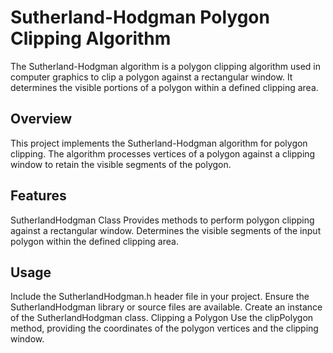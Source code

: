 # Sutherland-Hodgman Polygon Clipping Algorithm
The Sutherland-Hodgman algorithm is a polygon clipping algorithm used in computer graphics to clip a polygon against a rectangular window. It determines the visible portions of a polygon within a defined clipping area.

## Overview
This project implements the Sutherland-Hodgman algorithm for polygon clipping. The algorithm processes vertices of a polygon against a clipping window to retain the visible segments of the polygon.

## Features
SutherlandHodgman Class
Provides methods to perform polygon clipping against a rectangular window.
Determines the visible segments of the input polygon within the defined clipping area.
## Usage
Include the SutherlandHodgman.h header file in your project.
Ensure the SutherlandHodgman library or source files are available.
Create an instance of the SutherlandHodgman class.
Clipping a Polygon
Use the clipPolygon method, providing the coordinates of the polygon vertices and the clipping window.
